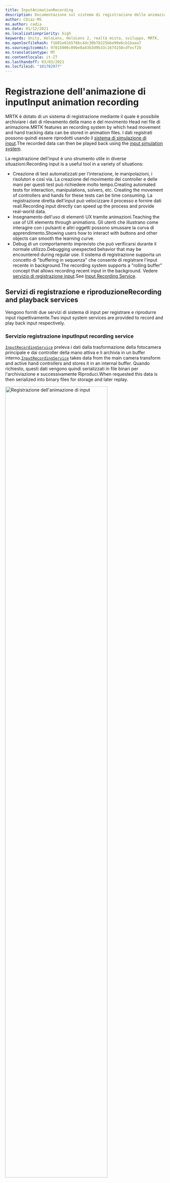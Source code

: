 ```yaml
---
title: InputAnimationRecording
description: Documentazione sul sistema di registrazione delle animazioni di input in MRTK
author: CDiaz-MS
ms.author: cadia
ms.date: 01/12/2021
ms.localizationpriority: high
keywords: Unity, HoloLens, HoloLens 2, realtà mista, sviluppo, MRTK,
ms.openlocfilehash: f1601e61b576bc4dc30b78225bbe99e6cb1baaa7
ms.sourcegitcommit: 97815006c09be0a43b3d9b33c1674150cdfecf2b
ms.translationtype: MT
ms.contentlocale: it-IT
ms.lasthandoff: 03/03/2021
ms.locfileid: "101782977"
---
```

# <a name="input-animation-recording"></a><span data-ttu-id="15739-104">Registrazione dell'animazione di input</span><span class="sxs-lookup"><span data-stu-id="15739-104">Input animation recording</span></span>

<span data-ttu-id="15739-105">MRTK è dotato di un sistema di registrazione mediante il quale è possibile archiviare i dati di rilevamento della mano e del movimento Head nei file di animazione.</span><span class="sxs-lookup"><span data-stu-id="15739-105">MRTK features an recording system by which head movement and hand tracking data can be stored in animation files.</span></span> <span data-ttu-id="15739-106">I dati registrati possono quindi essere riprodotti usando il [sistema di simulazione di input](InputSimulationService.md).</span><span class="sxs-lookup"><span data-stu-id="15739-106">The recorded data can then be played back using the [input simulation system](InputSimulationService.md).</span></span>

<span data-ttu-id="15739-107">La registrazione dell'input è uno strumento utile in diverse situazioni:</span><span class="sxs-lookup"><span data-stu-id="15739-107">Recording input is a useful tool in a variety of situations:</span></span>

* <span data-ttu-id="15739-108">Creazione di test automatizzati per l'interazione, le manipolazioni, i risolutori e così via. La creazione del movimento dei controller e delle mani per questi test può richiedere molto tempo.</span><span class="sxs-lookup"><span data-stu-id="15739-108">Creating automated tests for interaction, manipulations, solvers, etc. Creating the movement of controllers and hands for these tests can be time consuming.</span></span> <span data-ttu-id="15739-109">La registrazione diretta dell'input può velocizzare il processo e fornire dati reali.</span><span class="sxs-lookup"><span data-stu-id="15739-109">Recording input directly can speed up the process and provide real-world data.</span></span>
* <span data-ttu-id="15739-110">Insegnamento dell'uso di elementi UX tramite animazioni.</span><span class="sxs-lookup"><span data-stu-id="15739-110">Teaching the use of UX elements through animations.</span></span>
  <span data-ttu-id="15739-111">Gli utenti che illustrano come interagire con i pulsanti e altri oggetti possono smussare la curva di apprendimento.</span><span class="sxs-lookup"><span data-stu-id="15739-111">Showing users how to interact with buttons and other objects can smooth the learning curve.</span></span>
* <span data-ttu-id="15739-112">Debug di un comportamento imprevisto che può verificarsi durante il normale utilizzo.</span><span class="sxs-lookup"><span data-stu-id="15739-112">Debugging unexpected behavior that may be encountered during regular use.</span></span>
  <span data-ttu-id="15739-113">Il sistema di registrazione supporta un concetto di "buffering in sequenza" che consente di registrare l'input recente in background.</span><span class="sxs-lookup"><span data-stu-id="15739-113">The recording system supports a "rolling buffer" concept that allows recording recent input in the background.</span></span>
  <span data-ttu-id="15739-114">Vedere [servizio di registrazione input](#input-recording-service).</span><span class="sxs-lookup"><span data-stu-id="15739-114">See [Input Recording Service](#input-recording-service).</span></span>

## <a name="recording-and-playback-services"></a><span data-ttu-id="15739-115">Servizi di registrazione e riproduzione</span><span class="sxs-lookup"><span data-stu-id="15739-115">Recording and playback services</span></span>

<span data-ttu-id="15739-116">Vengono forniti due servizi di sistema di input per registrare e riprodurre input rispettivamente.</span><span class="sxs-lookup"><span data-stu-id="15739-116">Two input system services are provided to record and play back input respectively.</span></span>

### <a name="input-recording-service"></a><span data-ttu-id="15739-117">Servizio registrazione input</span><span class="sxs-lookup"><span data-stu-id="15739-117">Input recording service</span></span>

<span data-ttu-id="15739-118">[`InputRecordingService`](xref:Microsoft.MixedReality.Toolkit.Input.InputRecordingService) preleva i dati dalla trasformazione della fotocamera principale e dai controller della mano attiva e li archivia in un buffer interno.</span><span class="sxs-lookup"><span data-stu-id="15739-118">[`InputRecordingService`](xref:Microsoft.MixedReality.Toolkit.Input.InputRecordingService) takes data from the main camera transform and active hand controllers and stores it in an internal buffer.</span></span> <span data-ttu-id="15739-119">Quando richiesto, questi dati vengono quindi serializzati in file binari per l'archiviazione e successivamente Riproduci.</span><span class="sxs-lookup"><span data-stu-id="15739-119">When requested this data is then serialized into binary files for storage and later replay.</span></span>

<a target="_blank" href="../Images/InputSimulation/MRTK_InputAnimation_RecordingDiagram.png" alt="Recording Diagram">
  <img src="../Images/InputSimulation/MRTK_InputAnimation_RecordingDiagram.png" title="Registrazione dell'animazione di input" width="80%" class="center" />
</a>

<span data-ttu-id="15739-121">Per avviare la registrazione dell'input [`StartRecording`](xref:Microsoft.MixedReality.Toolkit.Input.IMixedRealityInputRecordingService.StartRecording) , chiamare la funzione.</span><span class="sxs-lookup"><span data-stu-id="15739-121">To start recording input call the [`StartRecording`](xref:Microsoft.MixedReality.Toolkit.Input.IMixedRealityInputRecordingService.StartRecording) function.</span></span> <span data-ttu-id="15739-122">[`StopRecording`](xref:Microsoft.MixedReality.Toolkit.Input.IMixedRealityInputRecordingService.StopRecording) sospende la registrazione, ma non rimuove i dati registrati fino [`DiscardRecordedInput`](xref:Microsoft.MixedReality.Toolkit.Input.IMixedRealityInputRecordingService.DiscardRecordedInput) a questo momento, se necessario, usare per eseguire questa operazione.</span><span class="sxs-lookup"><span data-stu-id="15739-122">[`StopRecording`](xref:Microsoft.MixedReality.Toolkit.Input.IMixedRealityInputRecordingService.StopRecording) will pause recording (but not discard the data recorded so far, use [`DiscardRecordedInput`](xref:Microsoft.MixedReality.Toolkit.Input.IMixedRealityInputRecordingService.DiscardRecordedInput) to do this if needed).</span></span>

<span data-ttu-id="15739-123">Per impostazione predefinita, le dimensioni del buffer di registrazione sono limitate a 30 secondi.</span><span class="sxs-lookup"><span data-stu-id="15739-123">By default the size of the recording buffer is limited to 30 seconds.</span></span> <span data-ttu-id="15739-124">In questo modo, il servizio di registrazione può registrare in background senza accumulare troppi dati, quindi salvare gli ultimi 30 secondi, se necessario.</span><span class="sxs-lookup"><span data-stu-id="15739-124">This allows the recording service to keep recording in the background without accumulating too much data, and then save the last 30 seconds when required.</span></span> <span data-ttu-id="15739-125">L'intervallo di tempo può essere modificato usando la [`RecordingBufferTimeLimit`](xref:Microsoft.MixedReality.Toolkit.Input.IMixedRealityInputRecordingService.RecordingBufferTimeLimit) Proprietà oppure la registrazione può essere illimitata usando l' [`UseBufferTimeLimit`](xref:Microsoft.MixedReality.Toolkit.Input.IMixedRealityInputRecordingService.UseBufferTimeLimit) opzione.</span><span class="sxs-lookup"><span data-stu-id="15739-125">The time interval can be changed using the [`RecordingBufferTimeLimit`](xref:Microsoft.MixedReality.Toolkit.Input.IMixedRealityInputRecordingService.RecordingBufferTimeLimit) property, or recording can be unlimited using the [`UseBufferTimeLimit`](xref:Microsoft.MixedReality.Toolkit.Input.IMixedRealityInputRecordingService.UseBufferTimeLimit) option.</span></span>

<span data-ttu-id="15739-126">I dati nel buffer di registrazione possono essere salvati in un file binario usando la funzione [SaveInputAnimation](xref:Microsoft.MixedReality.Toolkit.Input.IMixedRealityInputRecordingService.SaveInputAnimation*) .</span><span class="sxs-lookup"><span data-stu-id="15739-126">The data in the recording buffer can be saved in a binary file using the [SaveInputAnimation](xref:Microsoft.MixedReality.Toolkit.Input.IMixedRealityInputRecordingService.SaveInputAnimation*) function.</span></span>

<span data-ttu-id="15739-127">Per informazioni dettagliate sul formato di file binario, vedere [specifica del formato del file di animazione di input](InputAnimationFileFormat.md).</span><span class="sxs-lookup"><span data-stu-id="15739-127">For details on the binary file format see [Input Animation File Format Specification](InputAnimationFileFormat.md).</span></span>

### <a name="input-playback-service"></a><span data-ttu-id="15739-128">Servizio di riproduzione input</span><span class="sxs-lookup"><span data-stu-id="15739-128">Input playback service</span></span>

<span data-ttu-id="15739-129">[`InputPlaybackService`](xref:Microsoft.MixedReality.Toolkit.Input.InputPlaybackService) legge un file binario con i dati di animazione di input, quindi applica tali dati tramite [InputSimulationService](xref:Microsoft.MixedReality.Toolkit.Input.InputSimulationService) per ricreare i movimenti registrati.</span><span class="sxs-lookup"><span data-stu-id="15739-129">[`InputPlaybackService`](xref:Microsoft.MixedReality.Toolkit.Input.InputPlaybackService) reads a binary file with input animation data and then applies this data through the [InputSimulationService](xref:Microsoft.MixedReality.Toolkit.Input.InputSimulationService) to recreate the recorded movements.</span></span>

<a target="_blank" href="../../Documentation/Images/InputSimulation/MRTK_InputAnimation_PlaybackDiagram.png">
  <img src="../Images/InputSimulation/MRTK_InputAnimation_PlaybackDiagram.png" title="Riproduzione dell'animazione di input" width="80%" class="center" />
</a>

<span data-ttu-id="15739-131">Per avviare la riproduzione dell'animazione di input, è necessario caricarla da un file usando la funzione [LoadInputAnimation](xref:Microsoft.MixedReality.Toolkit.Input.IMixedRealityInputPlaybackService.LoadInputAnimation*) .</span><span class="sxs-lookup"><span data-stu-id="15739-131">To start playing back input animation it should be loaded from a file using the [LoadInputAnimation](xref:Microsoft.MixedReality.Toolkit.Input.IMixedRealityInputPlaybackService.LoadInputAnimation*) function.</span></span>

<span data-ttu-id="15739-132">Chiamare [Play](xref:Microsoft.MixedReality.Toolkit.Input.IMixedRealityInputPlaybackService.Play), [pause](xref:Microsoft.MixedReality.Toolkit.Input.IMixedRealityInputPlaybackService.Play)o [Stop](xref:Microsoft.MixedReality.Toolkit.Input.IMixedRealityInputPlaybackService.Stop) per controllare la riproduzione dell'animazione.</span><span class="sxs-lookup"><span data-stu-id="15739-132">Call [Play](xref:Microsoft.MixedReality.Toolkit.Input.IMixedRealityInputPlaybackService.Play), [Pause](xref:Microsoft.MixedReality.Toolkit.Input.IMixedRealityInputPlaybackService.Play), or [Stop](xref:Microsoft.MixedReality.Toolkit.Input.IMixedRealityInputPlaybackService.Stop) to control the animation playback.</span></span>

<span data-ttu-id="15739-133">Il tempo di animazione corrente può anche essere controllato direttamente con la proprietà [localtime](xref:Microsoft.MixedReality.Toolkit.Input.IMixedRealityInputPlaybackService.LocalTime) .</span><span class="sxs-lookup"><span data-stu-id="15739-133">The current animation time can also be controlled directly with the [LocalTime](xref:Microsoft.MixedReality.Toolkit.Input.IMixedRealityInputPlaybackService.LocalTime) property.</span></span>

> [!WARNING]
> <span data-ttu-id="15739-134">Il ciclo o la reimpostazione dell'animazione o [`LocalTime`](xref:Microsoft.MixedReality.Toolkit.Input.IMixedRealityInputPlaybackService.LocalTime) dell'impostazione dell'input direttamente tramite lo scrubbing della sequenza temporale può produrre risultati imprevisti durante la modifica della scena.</span><span class="sxs-lookup"><span data-stu-id="15739-134">Looping or resetting input animation or setting [`LocalTime`](xref:Microsoft.MixedReality.Toolkit.Input.IMixedRealityInputPlaybackService.LocalTime) directly by scrubbing the timeline may yield unexpected results when manipulating the scene!</span></span> <span data-ttu-id="15739-135">Vengono registrati solo i movimenti di input, le eventuali modifiche aggiuntive, ad esempio lo spostamento di oggetti o la rotazione delle opzioni non verranno reimpostate.</span><span class="sxs-lookup"><span data-stu-id="15739-135">Only the input movements are recorded, any additional changes such as moving objects or flipping switches will not be reset.</span></span> <span data-ttu-id="15739-136">Assicurarsi di ricaricare la scena se sono state apportate modifiche irreversibili.</span><span class="sxs-lookup"><span data-stu-id="15739-136">Make sure to reload the scene if irreversible changes have been made.</span></span>

### <a name="editor-tools-for-recording-and-playing-input-animation"></a><span data-ttu-id="15739-137">Strumenti Editor per la registrazione e la riproduzione dell'animazione di input</span><span class="sxs-lookup"><span data-stu-id="15739-137">Editor tools for recording and playing input animation</span></span>

<span data-ttu-id="15739-138">Nell'editor di Unity sono disponibili numerosi strumenti per la registrazione e l'analisi dell'animazione di input.</span><span class="sxs-lookup"><span data-stu-id="15739-138">A number of tools exist in the Unity editor for recording and examining input animation.</span></span> <span data-ttu-id="15739-139">È possibile accedere a questi strumenti nella [finestra degli strumenti di simulazione di input](InputSimulationService.md#input-simulation-tools-window), che può essere aperta da _mixed reality Toolkit > Utilities > menu di simulazione input_ .</span><span class="sxs-lookup"><span data-stu-id="15739-139">These tools can be accessed in the [input simulation tools window](InputSimulationService.md#input-simulation-tools-window), which can be opened from the _Mixed Reality Toolkit > Utilities > Input Simulation_ menu.</span></span>

> [!NOTE]
> <span data-ttu-id="15739-140">La registrazione e la riproduzione di input funzionano solo in modalità di riproduzione.</span><span class="sxs-lookup"><span data-stu-id="15739-140">Input recording and playback only works during play mode.</span></span>

<span data-ttu-id="15739-141">La finestra di registrazione input presenta due modalità:</span><span class="sxs-lookup"><span data-stu-id="15739-141">The input recording window has two modes:</span></span>

* <span data-ttu-id="15739-142">_Registrazione_ per registrare l'input durante la modalità di riproduzione e salvarlo nei file di animazione.</span><span class="sxs-lookup"><span data-stu-id="15739-142">_Recording_ for recording input during play mode and saving it to animation files.</span></span>

  <span data-ttu-id="15739-143">Quando si attiva il pulsante [`InputRecordingService`](xref:Microsoft.MixedReality.Toolkit.Input.InputRecordingService) di registrazione, è abilitato per registrare l'input.</span><span class="sxs-lookup"><span data-stu-id="15739-143">When toggling on the recording button the [`InputRecordingService`](xref:Microsoft.MixedReality.Toolkit.Input.InputRecordingService) is enabled to record input.</span></span>
  <span data-ttu-id="15739-144">Quando si disattiva il pulsante registrazione, viene visualizzata una selezione di salvataggio file e l'animazione di input registrata viene salvata nella destinazione selezionata.</span><span class="sxs-lookup"><span data-stu-id="15739-144">When toggling off the recording button a file save selection is shown and the recorded input animation is saved to the selected destination.</span></span>

  <span data-ttu-id="15739-145">Il limite di tempo del buffer può essere modificato anche in questa modalità.</span><span class="sxs-lookup"><span data-stu-id="15739-145">The buffer time limit can also be changed in this mode.</span></span>

* <span data-ttu-id="15739-146">_Riproduzione_ per il caricamento di file di animazione e ricreazione dell'input tramite il sistema di simulazione di input.</span><span class="sxs-lookup"><span data-stu-id="15739-146">_Playback_ for loading animation files and then recreating input through the input simulation system.</span></span>

  <span data-ttu-id="15739-147">Prima di tutto è necessario caricare un'animazione in questa modalità.</span><span class="sxs-lookup"><span data-stu-id="15739-147">An animation must be loaded in this mode first.</span></span> <span data-ttu-id="15739-148">Dopo la registrazione dell'input in modalità di registrazione, l'animazione risultante viene caricata automaticamente.</span><span class="sxs-lookup"><span data-stu-id="15739-148">After recording input in recording mode the resulting animation is automatically loaded.</span></span> <span data-ttu-id="15739-149">In alternativa, fare clic sul pulsante "carica" per selezionare un file di animazione esistente.</span><span class="sxs-lookup"><span data-stu-id="15739-149">Alternatively click the "Load" button to select an existing animation file.</span></span>

  <span data-ttu-id="15739-150">I pulsanti di controllo dell'ora da sinistra a destra sono:</span><span class="sxs-lookup"><span data-stu-id="15739-150">The time control buttons from left to right are:</span></span>

  * <span data-ttu-id="15739-151">_Reimposta_ l'ora di riproduzione all'inizio dell'animazione.</span><span class="sxs-lookup"><span data-stu-id="15739-151">_Reset_ the playback time to the start of the animation.</span></span>
  * <span data-ttu-id="15739-152">_Riproduzione_ continua dell'animazione nel tempo.</span><span class="sxs-lookup"><span data-stu-id="15739-152">_Play_ animation continuously over time.</span></span>
  * <span data-ttu-id="15739-153">Eseguire un _passaggio avanti una_ volta.</span><span class="sxs-lookup"><span data-stu-id="15739-153">_Step_ forward one time step.</span></span>

  <span data-ttu-id="15739-154">Il dispositivo di scorrimento può essere usato anche per scorrere la sequenza temporale dell'animazione.</span><span class="sxs-lookup"><span data-stu-id="15739-154">The slider can also be used to scrub through the animation timeline.</span></span>

> [!WARNING]
> <span data-ttu-id="15739-155">Il ciclo o la reimpostazione dell'animazione dell'input o la ripulitura della sequenza temporale possono produrre risultati imprevisti durante la modifica della scena.</span><span class="sxs-lookup"><span data-stu-id="15739-155">Looping or resetting input animation or scrubbing the timeline may yield unexpected results when manipulating the scene!</span></span> <span data-ttu-id="15739-156">Vengono registrati solo i movimenti di input, le eventuali modifiche aggiuntive, ad esempio lo spostamento di oggetti o la rotazione delle opzioni non verranno reimpostate.</span><span class="sxs-lookup"><span data-stu-id="15739-156">Only the input movements are recorded, any additional changes such as moving objects or flipping switches will not be reset.</span></span> <span data-ttu-id="15739-157">Assicurarsi di ricaricare la scena se sono state apportate modifiche irreversibili.</span><span class="sxs-lookup"><span data-stu-id="15739-157">Make sure to reload the scene if irreversible changes have been made.</span></span>
